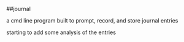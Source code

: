 ##journal

a cmd line program built to prompt, record, and store journal entries

starting to add some analysis of the entries
